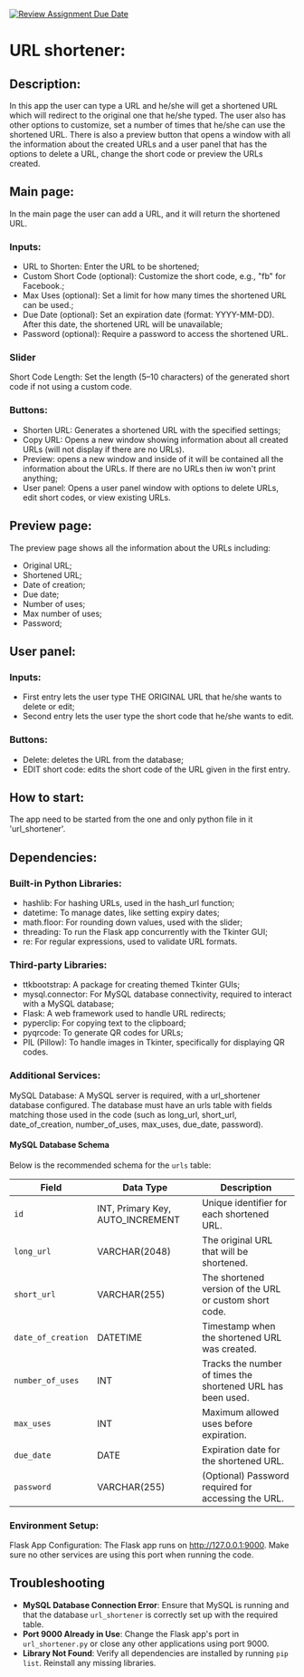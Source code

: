[![Review Assignment Due Date](https://classroom.github.com/assets/deadline-readme-button-22041afd0340ce965d47ae6ef1cefeee28c7c493a6346c4f15d667ab976d596c.svg)](https://classroom.github.com/a/fULRwKMW)

# URL shortener:

## Description:

In this app the user can type a URL and he/she will get a shortened URL which will redirect to the original one that he/she typed.
The user also has other options to customize, set a number of times that he/she can use the shortened URL.
There is also a preview button that opens a window with all the information about the created URLs and a user panel that
has the options to delete a URL, change the short code or preview the URLs created.

## Main page:
In the main page the user can add a URL, and it will return the shortened URL.

### Inputs:
- URL to Shorten: Enter the URL to be shortened;
- Custom Short Code (optional): Customize the short code, e.g., "fb" for Facebook.;
- Max Uses (optional): Set a limit for how many times the shortened URL can be used.;
- Due Date (optional): Set an expiration date (format: YYYY-MM-DD). After this date, the shortened URL will be unavailable;
- Password (optional): Require a password to access the shortened URL.

### Slider
Short Code Length: Set the length (5–10 characters) of the generated short code if not using a custom code.

### Buttons:
- Shorten URL: Generates a shortened URL with the specified settings;
- Copy URL: Opens a new window showing information about all created URLs (will not display if there are no URLs).
- Preview: opens a new window and inside of it will be contained all the information about the URLs. If there are no URLs then iw won't print anything;
- User panel: Opens a user panel window with options to delete URLs, edit short codes, or view existing URLs.

## Preview page:
The preview page shows all the information about the URLs including: 
- Original URL;
- Shortened URL;
- Date of creation;
- Due date;
- Number of uses;
- Max number of uses;
- Password;

## User panel:

### Inputs:
- First entry lets the user type THE ORIGINAL URL that he/she wants to delete or edit;
- Second entry lets the user type the short code that he/she wants to edit.

### Buttons:
- Delete: deletes the URL from the database;
- EDIT short code: edits the short code of the URL given in the first entry.

## How to start:
The app need to be started from the one and only python file in it 'url_shortener'.

## Dependencies:

### Built-in Python Libraries:
- hashlib: For hashing URLs, used in the hash_url function;
- datetime: To manage dates, like setting expiry dates;
- math.floor: For rounding down values, used with the slider;
- threading: To run the Flask app concurrently with the Tkinter GUI;
- re: For regular expressions, used to validate URL formats.

### Third-party Libraries:
- ttkbootstrap: A package for creating themed Tkinter GUIs;
- mysql.connector: For MySQL database connectivity, required to interact with a MySQL database;
- Flask: A web framework used to handle URL redirects;
- pyperclip: For copying text to the clipboard;
- pyqrcode: To generate QR codes for URLs;
- PIL (Pillow): To handle images in Tkinter, specifically for displaying QR codes.

### Additional Services:
MySQL Database: A MySQL server is required, with a url_shortener database configured. 
The database must have an urls table with fields matching those used in the code (such as long_url, short_url, date_of_creation, 
number_of_uses, max_uses, due_date, password).

#### MySQL Database Schema
Below is the recommended schema for the `urls` table:

| Field              | Data Type                        | Description                                                 |
|--------------------|----------------------------------|-------------------------------------------------------------|
| `id`               | INT, Primary Key, AUTO_INCREMENT | Unique identifier for each shortened URL.                   |
| `long_url`         | VARCHAR(2048)                    | The original URL that will be shortened.                    |
| `short_url`        | VARCHAR(255)                     | The shortened version of the URL or custom short code.      |
| `date_of_creation` | DATETIME                         | Timestamp when the shortened URL was created.               |
| `number_of_uses`   | INT                              | Tracks the number of times the shortened URL has been used. |
| `max_uses`         | INT                              | Maximum allowed uses before expiration.                     |
| `due_date`         | DATE                             | Expiration date for the shortened URL.                      |
| `password`         | VARCHAR(255)                     | (Optional) Password required for accessing the URL.         |


### Environment Setup:
Flask App Configuration: The Flask app runs on http://127.0.0.1:9000. Make sure no other services are using this port when running the code.

## Troubleshooting

- **MySQL Database Connection Error**: Ensure that MySQL is running and that the database `url_shortener` is correctly set up with the required table.
- **Port 9000 Already in Use**: Change the Flask app's port in `url_shortener.py` or close any other applications using port 9000.
- **Library Not Found**: Verify all dependencies are installed by running `pip list`. Reinstall any missing libraries.
